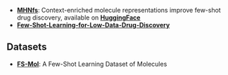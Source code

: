 - **[MHNfs](https://github.com/ml-jku/MHNfs?tab=readme-ov-file#setup)**: Context-enriched molecule representations improve few-shot drug discovery, available on **[HuggingFace](https://huggingface.co/spaces/ml-jku/mhnfs)**
- **[Few-Shot-Learning-for-Low-Data-Drug-Discovery](https://github.com/danielvlla/Few-Shot-Learning-for-Low-Data-Drug-Discovery)**


## Datasets
- **[FS-Mol](https://github.com/microsoft/FS-Mol/)**: A Few-Shot Learning Dataset of Molecules